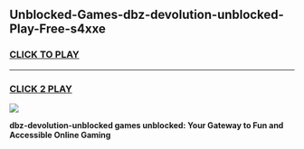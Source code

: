 
## Unblocked-Games-dbz-devolution-unblocked-Play-Free-s4xxe
<h3>
<a href="https://premium76.site?title=dbz-devolution-unblocked&ref=19M">CLICK TO PLAY</a></h3>
<hr>

<h3>
<a href="https://premium76.site?title=dbz-devolution-unblocked&ref=19M">CLICK 2 PLAY</a>
  
</h3>

<a href="https://premium76.site?title=dbz-devolution-unblocked&ref=19M"><img src="https://clearcache.store/games.png"></a>


**dbz-devolution-unblocked games unblocked: Your Gateway to Fun and Accessible Online Gaming**
